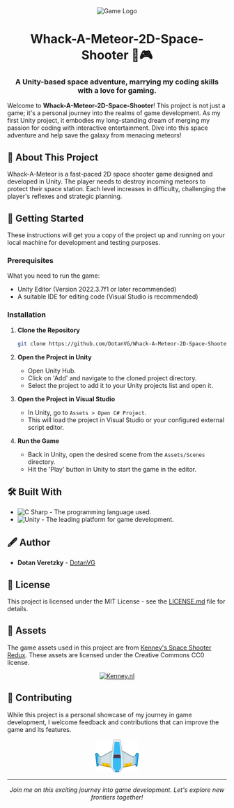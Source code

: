 <div align="center">
    <img src="https://i.ibb.co/hcb3K5L/Splash-Screen-PNG.png" alt="Game Logo" width="600"/>
    <h1>Whack-A-Meteor-2D-Space-Shooter 🚀🎮</h1>
    <h3>A Unity-based space adventure, marrying my coding skills with a love for gaming.</h3>
</div>

Welcome to **Whack-A-Meteor-2D-Space-Shooter**! This project is not just a game; it's a personal journey into the realms of game development. As my first Unity project, it embodies my long-standing dream of merging my passion for coding with interactive entertainment. Dive into this space adventure and help save the galaxy from menacing meteors!
## 🎯 About This Project

Whack-A-Meteor is a fast-paced 2D space shooter game designed and developed in Unity. The player needs to destroy incoming meteors to protect their space station. Each level increases in difficulty, challenging the player's reflexes and strategic planning.

## 🚀 Getting Started

These instructions will get you a copy of the project up and running on your local machine for development and testing purposes.

### Prerequisites

What you need to run the game:

- Unity Editor (Version 2022.3.7f1 or later recommended)
- A suitable IDE for editing code (Visual Studio is recommended)

### Installation

1. **Clone the Repository**
   ```bash
   git clone https://github.com/DotanVG/Whack-A-Meteor-2D-Space-Shooter.git
   ```

2. **Open the Project in Unity**
   - Open Unity Hub.
   - Click on 'Add' and navigate to the cloned project directory.
   - Select the project to add it to your Unity projects list and open it.

3. **Open the Project in Visual Studio**
   - In Unity, go to `Assets > Open C# Project`.
   - This will load the project in Visual Studio or your configured external script editor.

4. **Run the Game**
   - Back in Unity, open the desired scene from the `Assets/Scenes` directory.
   - Hit the 'Play' button in Unity to start the game in the editor.

## 🛠️ Built With

- ![C Sharp](https://img.shields.io/badge/C%20Sharp-%23239120.svg?style=flat&logo=csharp&logoColor=white&labelColor=239120&logoWidth=20&logoHeight=20) - The programming language used.
- ![Unity](https://img.shields.io/badge/-Unity-black?style=flat&logo=unity&labelColor=black&logoWidth=20&logoHeight=20) - The leading platform for game development.

## 🖋️ Author

- **Dotan Veretzky** - [DotanVG](https://github.com/DotanVG)

## 📄 License

This project is licensed under the MIT License - see the [LICENSE.md](LICENSE) file for details.

## 🎨 Assets

The game assets used in this project are from [Kenney's Space Shooter Redux](https://kenney.nl/assets/space-shooter-redux). These assets are licensed under the Creative Commons CC0 license.

<div align="center">
   <a href="https://kenney.nl"><img src="https://kenney.nl/data/img/logo.png" alt="Kenney.nl" width="100"/></a>
</div>

## 🌟 Contributing

While this project is a personal showcase of my journey in game development, I welcome feedback and contributions that can improve the game and its features.
<div align="center">
    <img src="./Assets/Sprites/Players/playerShip1_blue.png" alt="Game Ship Sprite" width="100"/>
</div>

---

<p align="center">
    <i>Join me on this exciting journey into game development. Let's explore new frontiers together!</i>
</p>

